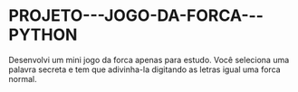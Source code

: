 # PROJETO---JOGO-DA-FORCA---PYTHON
Desenvolvi um mini jogo da forca apenas para estudo. Você seleciona uma palavra secreta e tem que adivinha-la digitando as letras igual uma forca normal.
